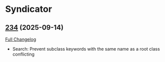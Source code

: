 # Syndicator

## [234](https://github.com/TheMouseNest/Syndicator/tree/234) (2025-09-14)
[Full Changelog](https://github.com/TheMouseNest/Syndicator/compare/233...234) 

- Search: Prevent subclass keywords with the same name as a root class conflicting  
